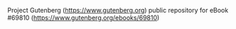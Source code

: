 Project Gutenberg (https://www.gutenberg.org) public repository for
eBook #69810 (https://www.gutenberg.org/ebooks/69810)
